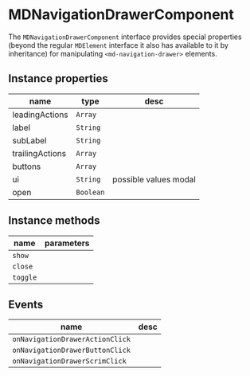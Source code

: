 # MDNavigationDrawerComponent
The `MDNavigationDrawerComponent` interface provides special properties (beyond the regular `MDElement` interface it also has available to it by inheritance) for manipulating `<md-navigation-drawer>` elements.

## Instance properties

name|type|desc
---|---|---
leadingActions|`Array`|
label|`String`|
subLabel|`String`|
trailingActions|`Array`|
buttons|`Array`|
ui|`String`|possible values modal
open|`Boolean`|

## Instance methods

name|parameters
---|---
`show`|
`close`|
`toggle`|

## Events

name|desc
---|---
`onNavigationDrawerActionClick`|
`onNavigationDrawerButtonClick`|
`onNavigationDrawerScrimClick`|
